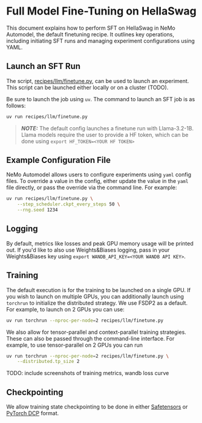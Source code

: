 # Full Model Fine-Tuning on HellaSwag

This document explains how to perform SFT on HellaSwag in NeMo Automodel, the default finetuning recipe. It outlines key operations, including initiating SFT runs and managing experiment configurations using YAML.

## Launch an SFT Run

The script, [recipes/llm/finetune.py](https://github.com/NVIDIA-NeMo/Automodel/blob/main/recipes/llm/finetune.py), can be used to launch an experiment. This script can be launched either locally or on a cluster (TODO).
<!-- For details on how to launch a job on a cluster, refer to the [cluster documentation](../environment/cluster.md). -->

Be sure to launch the job using `uv`. The command to launch an SFT job is as follows:

```bash
uv run recipes/llm/finetune.py
```

> **_NOTE:_**  The default config launches a finetune run with Llama-3.2-1B. Llama models require the user to provide a HF token, which can be done using `export HF_TOKEN=<YOUR HF TOKEN>`

## Example Configuration File

NeMo Automodel allows users to configure experiments using `yaml` config files. To override a value in the config, either update the value in the `yaml` file directly, or pass the override via the command line. For example:

```bash
uv run recipes/llm/finetune.py \
    --step_scheduler.ckpt_every_steps 50 \
    --rng.seed 1234
```

## Logging

By default, metrics like losses and peak GPU memory usage will be printed out. If you'd like to also use Weights&Biases logging, pass in your Weights&Biases key using `export WANDB_API_KEY=<YOUR WANDB API KEY>`.


## Training

The default execution is for the training to be launched on a single GPU. If you wish to launch on multiple GPUs, you can additionally launch using `torchrun` to initialize the distributed strategy. We use FSDP2 as a default. For example, to launch on 2 GPUs you can use:

```bash
uv run torchrun --nproc-per-node=2 recipes/llm/finetune.py
```

We also allow for tensor-parallel and context-parallel training strategies. These can also be passed through the command-line interface. For example, to use tensor-parallel on 2 GPUs you can run

```bash
uv run torchrun --nproc-per-node=2 recipes/llm/finetune.py \
    --distributed.tp_size 2
```

TODO: include screenshots of training metrics, wandb loss curve

## Checkpointing

We allow training state checkpointing to be done in either [Safetensors](https://huggingface.co/docs/safetensors/en/index) or [PyTorch DCP](https://docs.pytorch.org/tutorials/recipes/distributed_checkpoint_recipe.html) format.